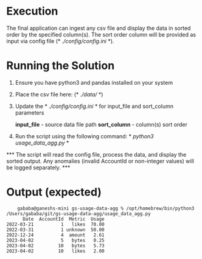 # Execution
The final application can ingest any csv file and display the data in sorted order by the specified column(s). The sort order column will be provided as input via config file (* *./config/config.ini* *).



# Running the Solution

1. Ensure you have python3 and pandas installed on your system

2. Place the csv file here: (* *./data/* *)

3. Update the * *./config/config.ini* * for input_file and sort_column parameters


    **input_file** - source data file path
    **sort_column** - column(s) sort order 

4. Run the script using the following command: * *python3 usage_data_agg.py* *


*** The script will read the config file, process the data, and display the sorted output. Any anomalies (invalid AccountId or non-integer values) will be logged separately. ***

# Output (expected)

```
    gababa@ganeshs-mini gs-usage-data-agg % /opt/homebrew/bin/python3 /Users/gababa/git/gs-usage-data-agg/usage_data_agg.py
      Date  AccountId  Metric  Usage
2022-03-21          1   likes  70.00
2022-03-31          1 unknown  50.00
2022-12-24          4  amount   2.61
2023-04-02          5   bytes   0.25
2023-04-02         10   bytes   5.73
2023-04-02         10   likes   2.00

```

